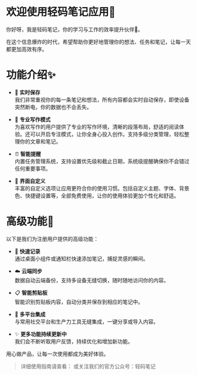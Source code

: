 # 欢迎使用轻码笔记应用👋

你好呀，我是轻码笔记，你的学习与工作的效率提升伙伴🚀。

在这个信息爆炸的时代，希望帮助你更好地管理你的想法、任务和笔记，让每一天都更加高效有序。

# 功能介绍✨

* 💾 **实时保存**  
  我们非常重视你的每一条笔记和想法，所有内容都会实时自动保存，即使设备突然断电，你的数据也不会丢失。

* 📝 **专业写作模式**  
  为喜欢写作的用户提供了专业的写作环境，清晰的段落布局，舒适的阅读体验。还可以开启专注模式，让你全身心投入创作。支持多级分类管理，轻松整理你的文章和笔记。

* ⏰ **智能提醒**  
  内置任务管理系统，支持设置优先级和截止日期，系统级提醒确保你不会错过任何重要事项。

* 🎨 **界面自定义**  
  丰富的自定义选项让应用更符合你的使用习惯。包括自定义主题、字体、背景色、快捷键设置等，全部免费使用，让你的使用体验更加个性化和舒适。

# 高级功能🔑

以下是我们为注册用户提供的高级功能：

* 📱 **快速记录**  
  通过桌面小组件或通知栏快速添加笔记，捕捉灵感的瞬间。

* ☁️ **云端同步**  
  数据自动云端备份，支持多设备无缝切换，随时随地访问你的内容。

* 📋 **智能剪贴板**  
  智能识别剪贴板内容，自动分类并保存到相应的笔记中。

* 🔄 **多平台集成**  
  与常用社交平台和生产力工具无缝集成，一键分享或导入内容。

* ✨ **更多功能持续更新中**  
  我们会不断听取用户反馈，持续优化和增加新功能。

用心做产品，让每一次使用都成为美好体验。

> 详细使用指南请查看： 或关注我们的官方公众号：轻码笔记 